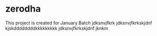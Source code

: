 # zerodha
This project is created for January Batch
jdksnvjfkrk
jdksnvjfkrkskjdnf
kjskddddddddkkkkkkkkk
jdksnvjfkrkskjdnf
jknkm
